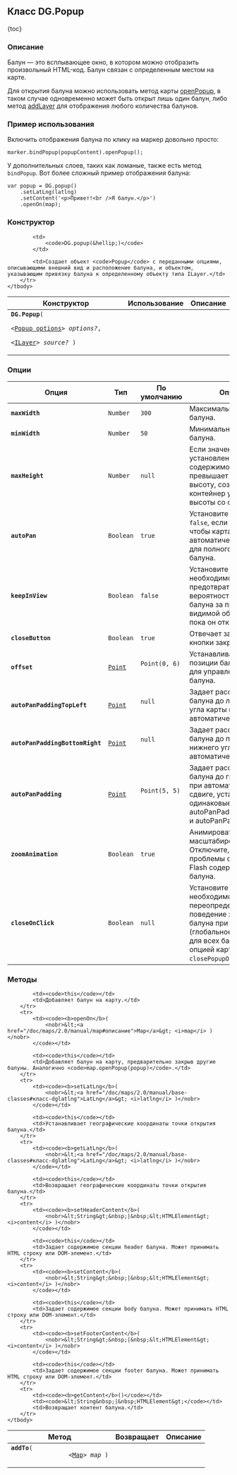 ## Класс DG.Popup

{toc}

### Описание

Балун — это всплывающее окно, в котором можно отобразить произвольный HTML-код. Балун связан с определенным местом на карте.

Для открытия балуна можно использовать метод карты <a href="/doc/maps/2.0/manual/map#map-openpopup">openPopup</a>, в таком случае одновременно может быть открыт лишь один балун, либо метод <a href="/doc/maps/2.0/manual/map#map-addlayer">addLayer</a> для отображения любого количества балунов.

### Пример использования

Включить отображения балуна по клику на маркер довольно просто:

	marker.bindPopup(popupContent).openPopup();

У дополнительных слоев, таких как ломаные, также есть метод `bindPopup`. Вот более сложный пример отображения балуна:

	var popup = DG.popup()
		.setLatLng(latlng)
		.setContent('<p>Привет!<br />Я балун.</p>')
		.openOn(map);

### Конструктор
<table>
	<thead>
		<tr>
			<th>Конструктор</th>
			<th>Использование</th>
			<th>Описание</th>
		</tr>
	</thead>
	<tbody>
		<tr>
			<td><code><b>DG.Popup</b>(
				<nobr>&lt;<a href="#опции">Popup options</a>&gt; <i>options?</i>,</nobr>
				<nobr>&lt;<a href="/doc/maps/2.0/manual/interfaces#ilayer">ILayer</a>&gt; <i>source?</i> )</nobr>
			</code></td>

			<td>
				<code>DG.popup(&hellip;)</code>
			</td>

			<td>Создает объект <code>Popup</code> с переданными опциями, описывающими внешний вид и расположение балуна, и объектом, указывающим привязку балуна к определенному объекту типа ILayer.</td>
		</tr>
	</tbody>
</table>

### Опции
<table>
	<thead>
		<tr>
			<th>Опция</th>
			<th>Тип</th>
			<th>По умолчанию</th>
			<th>Описание</th>
		</tr>
	</thead>
	<tbody>
		<tr>
			<td><code><b>maxWidth</b></code></td>
			<td><code>Number</code></td>
			<td><code>300</code></td>
			<td>Максимальная ширина балуна.</td>
		</tr>
		<tr>
			<td><code><b>minWidth</b></code></td>
			<td><code>Number</code></td>
			<td><code>50</code></td>
			<td>Минимальная ширина балуна.</td>
		</tr>
		<tr>
			<td><code><b>maxHeight</b></code></td>
			<td><code>Number</code></td>
			<td><code>null</code></td>
			<td>Если значение установлено и содержимое балуна превышает заданную высоту, создается контейнер указанной высоты со скроллом.</td>
		</tr>
		<tr>
			<td><code><b>autoPan</b></code></td>
			<td><code>Boolean</code></td>
			<td><code>true</code></td>
			<td>Установите значение в <code>false</code>, если не хотите чтобы карта автоматически сдвигалась для полного отображения балуна.</td>
		</tr>
		<tr>
			<td><code><b>keepInView</b></code></td>
			<td><code>Boolean</code></td>
			<td><code><span class="literal">false</span></code></td>
			<td>Установите в <code>true</code>, если необходимо предотвратить вероятность перемещения балуна за пределы видимой области карты пока он открыт.</td>
		</tr>
		<tr>
			<td><code><b>closeButton</b></code></td>
			<td><code>Boolean</code></td>
			<td><code>true</code></td>
			<td>Отвечает за отображение кнопки закрытия балуна.</td>
		</tr>
		<tr>
			<td><code><b>offset</b></code></td>
			<td><code><a href="/doc/maps/2.0/manual/base-classes#класс-dgpoint">Point</a></code></td>
			<td><code><nobr>Point(0, 6)</nobr>
			</code></td>
			<td>Устанавливает отступ позиции балуна. Удобно для управления ножкой балуна.</td>
		</tr>
		<tr>
			<td><code><b>autoPanPaddingTopLeft</b></code></td>
			<td><code><a href="/doc/maps/2.0/manual/base-classes#класс-dgpoint">Point</a></code></td>
			<td><code><nobr>null</nobr>
			</code></td>
			<td>Задает расстояние от края балуна до левого верхнего угла карты при автоматическом сдвиге.</td>
		</tr>
		<tr>
			<td><code><b>autoPanPaddingBottomRight</b></code></td>
			<td><code><a href="/doc/maps/2.0/manual/base-classes#класс-dgpoint">Point</a></code></td>
			<td><code><nobr>null</nobr>
			</code></td>
			<td>Задает расстояние от края балуна до правого нижнего угла карты при автоматическом сдвиге.</td>
		</tr>
		<tr>
			<td><code><b>autoPanPadding</b></code></td>
			<td><code><a href="/doc/maps/2.0/manual/base-classes#класс-dgpoint">Point</a></code></td>
			<td><code><nobr>Point(5, 5)</nobr>
			</code></td>
			<td>Задает расстояние от края балуна до границы карты при автоматическом сдвиге, устанавливает одинаковые значения для autoPanPaddingBottomRight и autoPanPaddingTopLeft.</td>
		</tr>
		<tr>
			<td><code><b>zoomAnimation</b></code></td>
			<td><code>Boolean</code></td>
			<td><code>true</code></td>
			<td>Анимировать ли балун при масштабировании. Отключите, если есть проблемы с отображением Flash содержимого внутри балуна.</td>
		</tr>
		<tr>
			<td><code><b>closeOnClick</b></code></td>
			<td><code>Boolean</code></td>
			<td><code>null</code></td>
			<td>Установите в <code>false</code>, если необходимо переопределить поведение закрытия балуна при клике по карте (глобальное поведение для всех балунов задается опцией карты <code>closePopupOnClick</code>).</td>
		</tr>
	</tbody>
</table>

### Методы
<table>
	<thead>
		<tr>
			<th>Метод</th>
			<th>Возвращает</th>
			<th>Описание</th>
		</tr>
	</thead>
	<tbody>
		<tr>
			<td><code><b>addTo</b>(
				<nobr>&lt;<a href="/doc/maps/2.0/manual/map#описание">Map</a>&gt; <i>map</i> )</nobr>
			</code></td>

			<td><code>this</code></td>
			<td>Добавляет балун на карту.</td>
		</tr>
		<tr>
			<td><code><b>openOn</b>(
				<nobr>&lt;<a href="/doc/maps/2.0/manual/map#описание">Map</a>&gt; <i>map</i> )</nobr>
			</code></td>

			<td><code>this</code></td>
			<td>Добавляет балун на карту, предварительно закрыв другие балуны. Аналогично <code>map.openPopup(popup)</code>.</td>
		</tr>
		<tr>
			<td><code><b>setLatLng</b>(
				<nobr>&lt;<a href="/doc/maps/2.0/manual/base-classes#класс-dglatlng">LatLng</a>&gt; <i>latlng</i> )</nobr>
			</code></td>

			<td><code>this</code></td>
			<td>Устанавливает географические координаты точки открытия балуна.</td>
		</tr>
		<tr>
			<td><code><b>getLatLng</b>(
				<nobr>&lt;<a href="/doc/maps/2.0/manual/base-classes#класс-dglatlng">LatLng</a>&gt; <i>latlng</i> )</nobr>
			</code></td>

			<td><code>this</code></td>
			<td>Возвращает географические координаты точки открытия балуна.</td>
		</tr>
		<tr>
			<td><code><b>setHeaderContent</b>(
				<nobr>&lt;String&gt;&nbsp;|&nbsp;&lt;HTMLElement&gt; <i>content</i> )</nobr>
			</code></td>

			<td><code>this</code></td>
			<td>Задает содержимое секции header балуна. Может принимать HTML строку или DOM-элемент.</td>
		</tr>
		<tr>
			<td><code><b>setContent</b>(
				<nobr>&lt;String&gt;&nbsp;|&nbsp;&lt;HTMLElement&gt; <i>content</i> )</nobr>
			</code></td>

			<td><code>this</code></td>
			<td>Задает содержимое секции body балуна. Может принимать HTML строку или DOM-элемент.</td>
		</tr>
		<tr>
			<td><code><b>setFooterContent</b>(
				<nobr>&lt;String&gt;&nbsp;|&nbsp;&lt;HTMLElement&gt; <i>content</i> )</nobr>
			</code></td>

			<td><code>this</code></td>
			<td>Задает содержимое секции footer балуна. Может принимать HTML строку или DOM-элемент.</td>
		</tr>
		<tr>
			<td><code><b>getContent</b>()</code></td>
			<td><code>&lt;String&nbsp;|&nbsp;HTMLElement&gt;</code></td>
			<td>Возвращает контент балуна.</td>
		</tr>
	</tbody>
</table>